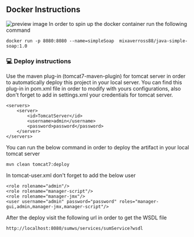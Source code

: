 ## Docker Instructions ##
![preview image](https://github.com/mixaverros88/simple-soap/blob/master/icons/dockerIcon.png) In order to spin up the docker container run the following command
````
docker run -p 8080:8080 --name=simpleSoap  mixaverross88/java-simple-soap:1.0
````

### :computer: Deploy instructions ###
Use the maven plug-in (tomcat7-maven-plugin) for tomcat server in order to automatically deploy this project in your local server. You can find this plug-in in pom.xml file in order to modify with yours configurations, also don't forget to add in settings.xml your credentials for tomcat server.
```
<servers>
    <server>
        <id>TomcatServer</id>
        <username>admin</username>
        <password>password</password>
    </server>
</servers>
```
You can run the below command in order to deploy the artifact in your local tomcat server
```
mvn clean tomcat7:deploy
```
In tomcat-user.xml don't forget to add the below user
```
<role rolename="admin"/>
<role rolename="manager-script"/>
<role rolename="manager-jmx"/>
<user username="admin" password="password" roles="manager-gui,admin,manager-jmx,manager-script"/>
```

After the deploy visit the following url in order to get the WSDL file
```
http://localhost:8080/sumws/services/sumService?wsdl
```
